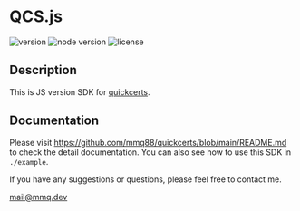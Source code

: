 # QCS.js

<p align="left">
    <img alt="version" src="https://img.shields.io/badge/version-v1.0.0-blue"></img>
    <img alt="node version" src="https://img.shields.io/badge/Node-v18.16.0-blue"></img>
    <img alt="license" src="https://img.shields.io/github/license/mmq88/quickcerts"></img>
</p>

## Description

This is JS version SDK for [quickcerts](https://github.com/mmq88/quickcerts).

## Documentation

Please visit https://github.com/mmq88/quickcerts/blob/main/README.md to check the detail documentation. You can also see how to use this SDK in `./example`.

If you have any suggestions or questions, please feel free to contact me.

mail@mmq.dev
